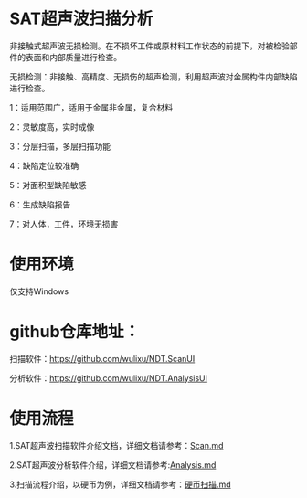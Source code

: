 

# SAT超声波扫描分析
非接触式超声波无损检测。在不损坏工件或原材料工作状态的前提下，对被检验部件的表面和内部质量进行检查。

无损检测：非接触、高精度、无损伤的超声检测，利用超声波对金属构件内部缺陷进行检查。

1：适用范围广，适用于金属非金属，复合材料

2：灵敏度高，实时成像

3：分层扫描，多层扫描功能

4：缺陷定位较准确

5：对面积型缺陷敏感

6：生成缺陷报告

7：对人体，工件，环境无损害

# 使用环境

仅支持Windows

# github仓库地址：


扫描软件：https://github.com/wulixu/NDT.ScanUI

分析软件：https://github.com/wulixu/NDT.AnalysisUI



# 使用流程

1.SAT超声波扫描软件介绍文档，详细文档请参考：[Scan.md](https://github.com/troncell/SensingDocs/blob/main/Docs/SAT/Scan.md)


2.SAT超声波分析软件介绍，详细文档请参考:[Analysis.md](https://github.com/troncell/SensingDocs/blob/main/Docs/SAT/Analysis.md)

3.扫描流程介绍，以硬币为例，详细文档请参考：[硬币扫描.md](https://github.com/troncell/SensingDocs/blob/main/Docs/SAT/%E7%A1%AC%E5%B8%81%E6%89%AB%E6%8F%8F.md)